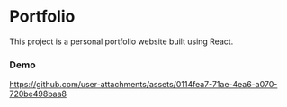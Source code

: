 # Portfolio
This project is a personal portfolio website built using React.

### Demo




https://github.com/user-attachments/assets/0114fea7-71ae-4ea6-a070-720be498baa8

